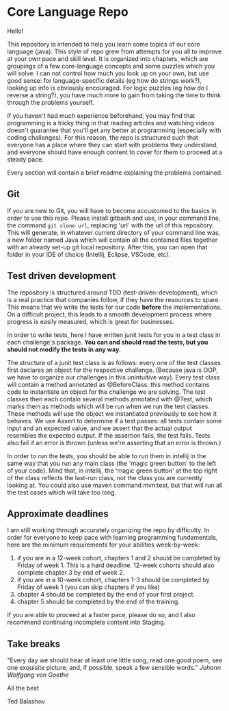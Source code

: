 # Core Language Repo
Hello!

This repository is intended to help you learn some topics of our core language (java). This style of repo grew from attempts for you all to improve at your own pace and skill level. It is organized into chapters, which are groupings of a few core-language concepts and some puzzles which you will solve. I can not control how much you look up on your own, but use good sense: for language-specific details (eg how do strings work?), looking up info is obviously encouraged. For logic puzzles (eg how do I reverse a string?), you have much more to gain from taking the time to think through the problems yourself.

If you haven't had much experience beforehand, you may find that programming is a tricky thing in that reading articles and watching videos doesn't guarantee that you'll get any better at programming (especially with coding challenges). For this reason, the repo is structured such that everyone has a place where they can start with problems they understand, and everyone should have enough content to cover for them to proceed at a steady pace.

Every section will contain a brief readme explaining the problems contained.

## Git
If you are new to Git, you will have to become accustomed to the basics in order to use this repo. Please install gitbash and use, in your command line, the command `git clone url`, replacing 'url' with the url of this repository. This will generate, in whatever current directory of your command line was, a new folder named Java which will contain all the contained files together with an already set-up git local repository. After this, you can open that folder in your IDE of choice (Intellij, Eclipse, VSCode, etc).

## Test driven development
The repository is structured around TDD (test-driven-development), which is a real practice that companies follow, if they have the resources to spare. This means that we write the tests for our code **before** the implementations. On a difficult project, this leads to a smooth development process where progress is easily measured, which is great for businesses.

In order to write tests, here I have written junit tests for you in a test class in each challenge's package. **You can and should read the tests, but you should not modify the tests in any way.**

The structure of a junit test class is as follows: every one of the test classes first declares an object for the respective challenge. (Because java is OOP, we have to organize our challenges in this unintuitive way). Every test class will contain a method annotated as @BeforeClass: this method contains code to instantiate an object for the challenge we are solving. The test classes then each contain several methods annotated with @Test, which marks them as methods which will be run when we run the test classes. These methods will use the object we instantiated previously to see how it behaves. We use Assert to determine if a test passes: all tests contain some input and an expected value, and we assert that the actual output resembles the expected output. If the assertion fails, the test fails. Tests also fail if an error is thrown (unless we're asserting that an error is thrown.)

In order to run the tests, you should be able to run them in intellij in the same way that you run any main class (the 'magic green button' to the left of your code). Mind that, in intellij, the 'magic green button' at the top right of the class reflects the last-run class, not the class you are currently looking at. You could also use maven command mvn:test, but that will run all the test cases which will take too long.

## Approximate deadlines
I am still working through accurately organizing the repo by difficulty. In order for everyone to keep pace with learning programming fundamentals, here are the minimum requirements for your abilities week-by-week:

1) if you are in a 12-week cohort, chapters 1 and 2 should be completed by Friday of week 1. This is a hard deadline. 12-week cohorts should also complete chapter 3 by end of week 2.
2) if you are in a 10-week cohort, chapters 1-3 should be completed by Friday of week 1 (you can skip chapters if you like)
3) chapter 4 should be completed by the end of your first project.
4) chapter 5 should be completed by the end of the training.

If you are able to proceed at a faster pace, please do so, and I also recommend continuing incomplete content into Staging.

## Take breaks

"Every day we should hear at least one little song, read one good poem, see one exquisite picture, and, if possible, speak a few sensible words." *Johann Wolfgang von Goethe*

All the best

Ted Balashov
